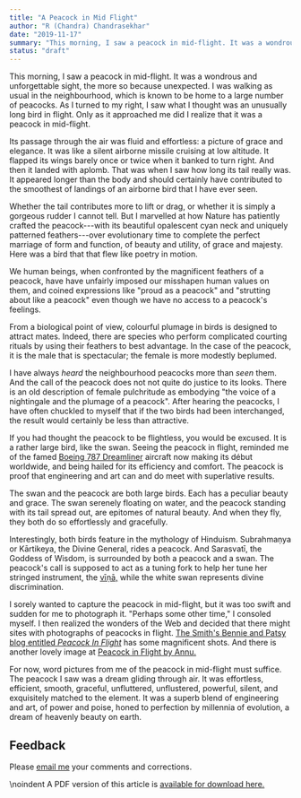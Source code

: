 ```yaml
---
title: "A Peacock in Mid Flight"
author: "R (Chandra) Chandrasekhar"
date: "2019-11-17"
summary: "This morning, I saw a peacock in mid-flight. It was a wondrous and unforgettable sight, the more so because unexpected. I was walking as usual in the neighbourhood, which is known to be home to a large number of peacocks. As I turned to my right, I saw what I thought was an unusually long bird in flight. Only as it approached me did I realize that it was a peacock in mid-flight."
status: "draft"
---
```

This morning, I saw a peacock in mid-flight. It was a wondrous and unforgettable sight, the more so because unexpected. I was walking as usual in the neighbourhood, which is known to be home to a large number of peacocks. As I turned to my right, I saw what I thought was an unusually long bird in flight. Only as it approached me did I realize that it was a peacock in mid-flight.

Its passage through the air was fluid and effortless: a picture of grace and elegance. It was like a silent airborne missile cruising at low altitude. It flapped its wings barely once or twice when it banked to turn right. And then it landed with aplomb. That was when I saw how long its tail really was. It appeared longer than the body and should certainly have contributed to the smoothest of landings of an airborne bird that I have ever seen.

Whether the tail contributes more to lift or drag, or whether it is simply a gorgeous rudder I cannot tell. But I marvelled at how Nature has patiently crafted the peacock---with its beautiful opalescent cyan neck and uniquely patterned feathers---over evolutionary time to complete the perfect marriage of form and function, of beauty and utility, of grace and majesty. Here was a bird that that flew like poetry in motion.

We human beings, when confronted by the magnificent feathers of a peacock, have have unfairly imposed our misshapen human values on them, and coined expressions like "proud as a peacock" and "strutting about like a peacock" even though we have no access to a peacock's feelings.

From a biological point of view, colourful plumage in birds is designed to attract mates. Indeed, there are species who perform complicated courting rituals by using their feathers to best advantage. In the case of the peacock, it is the male that is spectacular; the female is more modestly beplumed.

I have always *heard* the neighbourhood peacocks more than *seen* them. And the call of the peacock does not not quite do justice to its looks. There is an old description of female pulchritude as embodying "the voice of a nightingale and the plumage of a peacock". After hearing the peacocks, I have often chuckled to myself that if the two birds had been interchanged, the result would certainly be less than attractive.

If you had thought the peacock to be flightless, you would be excused. It is a rather large bird, like the swan. Seeing the peacock in flight, reminded me of the famed [Boeing 787 Dreamliner][dreamliner] aircraft now making its début worldwide, and being hailed for its efficiency and comfort. The peacock is proof that engineering and art can and do meet with superlative results.

[dreamliner]: http://www.boeing.com/commercial/787family/background.html

The swan and the peacock are both large birds. Each has a peculiar beauty and grace. The swan serenely floating on water, and the peacock standing with its tail spread out, are epitomes of natural beauty. And when they fly, they both do so effortlessly and gracefully.

Interestingly, both birds feature in the mythology of Hinduism. Subrahmaṇya or Kārtikeya, the Divine General, rides a peacock. And Sarasvatī, the Goddess of Wisdom, is surrounded by both a peacock and a swan. The peacock's call is supposed to act as a tuning fork to help her tune her stringed instrument, the [vīṇā,][vina] while the white swan represents divine discrimination.

[vina]: http://www.thefreedictionary.com/vina

I sorely wanted to capture the peacock in mid-flight, but it was too swift and sudden for me to photograph it. "Perhaps some other time," I consoled myself. I then realized the wonders of the Web and decided that there might sites with photographs of peacocks in flight. [The Smith's Bennie and Patsy blog entitled _Peacock In Flight_][smith] has some magnificent shots. And there is another lovely image at [Peacock in Flight by Annu.][annu]

[smith]: http://bennie-thesmiths.blogspot.in/2012/05/peacock-in-flight.html

[annu]: http://www.trekearth.com/gallery/Asia/India/West/Rajasthan/Sujangarh/photo772964.htm

For now, word pictures from me of the peacock in mid-flight must suffice. The peacock I saw was a dream gliding through air. It was effortless, efficient, smooth, graceful, unfluttered,  unflustered, powerful, silent, and exquisitely matched to the element. It was a superb blend of engineering and art, of power and poise, honed to perfection by millennia of evolution, a dream of heavenly beauty on earth.

## Feedback

Please [email me](mailto:feedback.swanlotus@gmail.com) your comments and
corrections.

\noindent A PDF version of this article is [available for download here.]({attach}./a-peacock-in-midflight.pdf)
